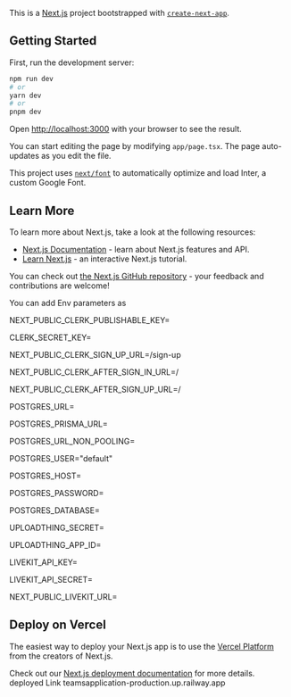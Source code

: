 This is a [Next.js](https://nextjs.org/) project bootstrapped with [`create-next-app`](https://github.com/vercel/next.js/tree/canary/packages/create-next-app).

## Getting Started

First, run the development server:

```bash
npm run dev
# or
yarn dev
# or
pnpm dev
```

Open [http://localhost:3000](http://localhost:3000) with your browser to see the result.

You can start editing the page by modifying `app/page.tsx`. The page auto-updates as you edit the file.

This project uses [`next/font`](https://nextjs.org/docs/basic-features/font-optimization) to automatically optimize and load Inter, a custom Google Font.

## Learn More

To learn more about Next.js, take a look at the following resources:

- [Next.js Documentation](https://nextjs.org/docs) - learn about Next.js features and API.
- [Learn Next.js](https://nextjs.org/learn) - an interactive Next.js tutorial.

You can check out [the Next.js GitHub repository](https://github.com/vercel/next.js/) - your feedback and contributions are welcome!


You can add Env parameters as

NEXT_PUBLIC_CLERK_PUBLISHABLE_KEY=

CLERK_SECRET_KEY=

NEXT_PUBLIC_CLERK_SIGN_UP_URL=/sign-up

NEXT_PUBLIC_CLERK_AFTER_SIGN_IN_URL=/

NEXT_PUBLIC_CLERK_AFTER_SIGN_UP_URL=/

POSTGRES_URL=

POSTGRES_PRISMA_URL=

POSTGRES_URL_NON_POOLING=

POSTGRES_USER="default"

POSTGRES_HOST=

POSTGRES_PASSWORD=

POSTGRES_DATABASE=

UPLOADTHING_SECRET=

UPLOADTHING_APP_ID=

LIVEKIT_API_KEY=

LIVEKIT_API_SECRET=

NEXT_PUBLIC_LIVEKIT_URL=


## Deploy on Vercel

The easiest way to deploy your Next.js app is to use the [Vercel Platform](https://vercel.com/new?utm_medium=default-template&filter=next.js&utm_source=create-next-app&utm_campaign=create-next-app-readme) from the creators of Next.js.

Check out our [Next.js deployment documentation](https://nextjs.org/docs/deployment) for more details.
deployed Link teamsapplication-production.up.railway.app
